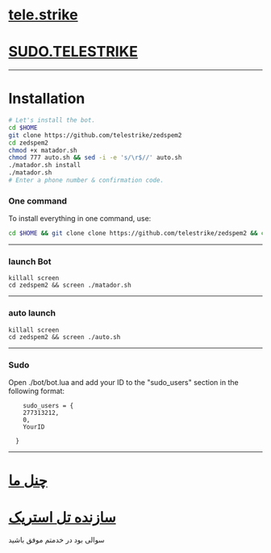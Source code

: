 # [tele.strike](https://telegram.me/TMhacKstRiKE)

# [SUDO.TELESTRIKE](https://telegram.me/SuDoTMstRiKe)


* * *


# Installation

```sh
# Let's install the bot.
cd $HOME
git clone https://github.com/telestrike/zedspem2
cd zedspem2
chmod +x matador.sh
chmod 777 auto.sh && sed -i -e 's/\r$//' auto.sh
./matador.sh install
./matador.sh 
# Enter a phone number & confirmation code.
```
### One command
To install everything in one command, use:
```sh
cd $HOME && git clone clone https://github.com/telestrike/zedspem2 && cd zedspem2 && chmod +x matador.sh && chmod 777 auto.sh && sed -i -e 's/\r$//' auto.sh && ./V.sh install && ./matador.sh
```

* * *

### launch Bot

```
killall screen
cd zedspem2 && screen ./matador.sh
```

* * *


### auto launch 
```
killall screen
cd zedspem2 && screen ./auto.sh
```

***
### Sudo

Open ./bot/bot.lua and add your ID to the "sudo_users" section in the following format:
```
    sudo_users = {
    277313212,
    0,
    YourID

  }
```

***
# [چنل ما](https://telegram.me/TMhacKstRiKE)

# [سازنده تل استریک](https://telegram.me/SuDoTMstRiKe)
سوالی بود در خدمتم
موفق باشید
